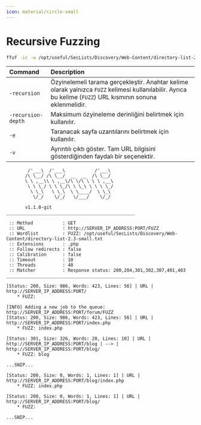 ```yaml
---
icon: material/circle-small
---
```


# Recursive Fuzzing

```bash
ffuf -ic -w /opt/useful/SecLists/Discovery/Web-Content/directory-list-2.3-small.txt:FUZZ -u http://SERVER_IP_ADDRESS:PORT/FUZZ -recursion -recursion-depth 1 -e .php -v
```

| Command | Description |
|:---|:---|
| `-recursion` | Özyinelemeli tarama gerçekleştir. Anahtar kelime olarak yalnızca `FUZZ` kelimesi kullanılabilir. Ayrıca bu kelime (`FUZZ`) URL kısmının sonuna eklenmelidir. |
| `-recursion-depth` | Maksimum özyineleme derinliğini belirtmek için kullanılır. |
| `-e` | Taranacak sayfa uzantılarını belirtmek için kullanılır. |
| `-v` | Ayrıntılı çıktı göster. Tam URL bilgisini gösterdiğinden faydalı bir seçenektir. |

```text title="Output"
        /'___\  /'___\           /'___\
       /\ \__/ /\ \__/  __  __  /\ \__/
       \ \ ,__\\ \ ,__\/\ \/\ \ \ \ ,__\
        \ \ \_/ \ \ \_/\ \ \_\ \ \ \ \_/
         \ \_\   \ \_\  \ \____/  \ \_\
          \/_/    \/_/   \/___/    \/_/

       v1.1.0-git
________________________________________________

 :: Method           : GET
 :: URL              : http://SERVER_IP_ADDRESS:PORT/FUZZ
 :: Wordlist         : FUZZ: /opt/useful/SecLists/Discovery/Web-Content/directory-list-2.3-small.txt
 :: Extensions       : .php
 :: Follow redirects : false
 :: Calibration      : false
 :: Timeout          : 10
 :: Threads          : 40
 :: Matcher          : Response status: 200,204,301,302,307,401,403
________________________________________________

[Status: 200, Size: 986, Words: 423, Lines: 56] | URL | http://SERVER_IP_ADDRESS:PORT/
    * FUZZ:

[INFO] Adding a new job to the queue: http://SERVER_IP_ADDRESS:PORT/forum/FUZZ
[Status: 200, Size: 986, Words: 423, Lines: 56] | URL | http://SERVER_IP_ADDRESS:PORT/index.php
    * FUZZ: index.php

[Status: 301, Size: 326, Words: 20, Lines: 10] | URL | http://SERVER_IP_ADDRESS:PORT/blog | --> | http://SERVER_IP_ADDRESS:PORT/blog/
    * FUZZ: blog

...SNIP...

[Status: 200, Size: 0, Words: 1, Lines: 1] | URL | http://SERVER_IP_ADDRESS:PORT/blog/index.php
    * FUZZ: index.php

[Status: 200, Size: 0, Words: 1, Lines: 1] | URL | http://SERVER_IP_ADDRESS:PORT/blog/
    * FUZZ:

...SNIP...
```

